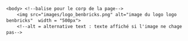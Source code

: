 <!DOCTYPE html> <!--déclaration du type de document-->

<!--html : hypertext markup language-->
<!--css : cascading style sheet-->

<html lang="francais"> <!--tag : balise ou etiquette html-->
    <head> <!--balise pour les meta-informations : nom de l'onglet, paramètres de la page etc ...-->
        <title> test_html </title>
        <meta charset="UTF-8">
    </head>

    <body> <!--balise pour le corp de la page-->
        <img src="images/logo_benbricks.png" alt="image du logo logo benbricks"  width = "500px">
        <!--alt = alternative text : texte affiché si l'image ne chage pas-->
</html>